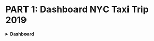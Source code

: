 # PART 1: Dashboard NYC Taxi Trip 2019 

<details>
<summary> <b>Dashboard<b> </summary>

1.![dashboard.png](https://github.com/rizkyalfaridzy/looker-studio-with-bigquery/blob/main/DASHBOARD.PNG)
<details>
<summary> <b>Summary Report<b> </summary>

1. 

</details>

___

# PART 2: Step by Step Installation Guide of PySpark

<details>
<summary> <b>1. Java Installation<b> </summary>

- Download and Run Installer Java Development Kit (JDK) at https://www.oracle.com/java/technologies/javase-jdk13-downloads.html

    ![Run Installer Java](https://github.com/devanisdwi/DataFellowship-DevanisDwiS/blob/main/PC5%20-%20Data%20Visualization/img_part_2/java_installer_run.png)

- Add the Java Path in "Edit the system environment variables"

    ![Add Java Path](https://github.com/devanisdwi/DataFellowship-DevanisDwiS/blob/main/PC5%20-%20Data%20Visualization/img_part_2/add_path.jpg)

- Select Advanced → Click Environment Variables

    ![Environment Variables](https://github.com/devanisdwi/DataFellowship-DevanisDwiS/blob/main/PC5%20-%20Data%20Visualization/img_part_2/environment_variables.jpg)

- At system variables, click button new. Then, fill with:

      1. Variable name: JAVA_HOME
      2. Variable value: C:\Program Files\Java\jdk-19
      
    ![Java System Variables](https://github.com/devanisdwi/DataFellowship-DevanisDwiS/blob/main/PC5%20-%20Data%20Visualization/img_part_2/java_system_variables.jpg)

- At user variables, select path and click button new. Then, fill with:

      1. Variable name: PATH
      2. Variable value: C:\Program Files\Java\jdk-19\bin

    ![Java User Variables](https://github.com/devanisdwi/DataFellowship-DevanisDwiS/blob/main/PC5%20-%20Data%20Visualization/img_part_2/java_user_variables.jpg)
      
- Open "Command Prompot" and check version using 
      ```
      java --version
      ```
      
    ![Java cmd](https://github.com/devanisdwi/DataFellowship-DevanisDwiS/blob/main/PC5%20-%20Data%20Visualization/img_part_2/java_cmd.jpg)

</details>

<details>
<summary> <b>2. Python Installation<b> </summary>

- Download and Run Installer Python at https://www.python.org/downloads/
- Klik to Add Python _._ the Python Path

    ![Add Python Path](https://github.com/devanisdwi/DataFellowship-DevanisDwiS/blob/main/PC5%20-%20Data%20Visualization/img_part_2/python_path.jpeg)

- Open "Command Prompt" and check version using
      ```
      python --version
      ```
      
    ![Python cmd](https://github.com/devanisdwi/DataFellowship-DevanisDwiS/blob/main/PC5%20-%20Data%20Visualization/img_part_2/python_cmd.jpg)

</details>

<details>
<summary> <b>3. PySpark Setup<b> </summary>

- Go to https://spark.apache.org/downloads.html
    ![PySpark](https://github.com/devanisdwi/DataFellowship-DevanisDwiS/blob/main/PC5%20-%20Data%20Visualization/img_part_2/pyspark.jpg)
- Download the .tgz file 
- Make a new folder called 'spark' in the C directory and extract the .tgz file.

    ![spark directory](https://github.com/devanisdwi/DataFellowship-DevanisDwiS/blob/main/PC5%20-%20Data%20Visualization/img_part_2/dir_spark.jpg)
  
</details>

<details>
<summary> <b>4. winutils Setup<b> </summary>

- Go to https://github.com/steveloughran/winutils/blob/master/hadoop-3.0.0/bin/winutils.exe
- Download the .exe file corresponds to the hadoop version on pyspark.
- Make a new folder called 'winutils' and inside of it make a new folder called 'bin'. Then put the .exe file.

    ![winutils directory](https://github.com/devanisdwi/DataFellowship-DevanisDwiS/blob/main/PC5%20-%20Data%20Visualization/img_part_2/dir_winutils.jpg)

- Add the Hadoop & Spark Path in "Edit the system environment variables"
- Select Advanced → Click Environment Variables
- At user variables, click button new. Then, fill with:

      1. Variable name: spark_home
      2. Variable value: C:\spark
      
    ![PySpark Path](https://github.com/devanisdwi/DataFellowship-DevanisDwiS/blob/main/PC5%20-%20Data%20Visualization/img_part_2/spark_system_variables.jpg)
      
- At user variables, select path and click button new. Then, fill with:

      1. Variable name: hadoop_home
      2. Variable value: C:\winutils
      
    ![Hadoop Path](https://github.com/devanisdwi/DataFellowship-DevanisDwiS/blob/main/PC5%20-%20Data%20Visualization/img_part_2/hadoop_system_variables.jpg)
      
- Double click the path, click button new and add %Spark_Home%\bin

    ![PySpark Bin](https://github.com/devanisdwi/DataFellowship-DevanisDwiS/blob/main/PC5%20-%20Data%20Visualization/img_part_2/spark_home_bin.jpg)

- Open "Command Prompot" and then type
      ```
      pyspark
      ```

    ![PySpark cmd](https://github.com/devanisdwi/DataFellowship-DevanisDwiS/blob/main/PC5%20-%20Data%20Visualization/img_part_2/pyspark_cmd.jpg)
      
</details>
